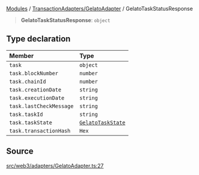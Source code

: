 [Modules](../../../README.md) / [TransactionAdapters/GelatoAdapter](../README.md) / GelatoTaskStatusResponse

> **GelatoTaskStatusResponse**: `object`

## Type declaration

| Member | Type |
| :------ | :------ |
| `task` | `object` |
| `task.blockNumber` | `number` |
| `task.chainId` | `number` |
| `task.creationDate` | `string` |
| `task.executionDate` | `string` |
| `task.lastCheckMessage` | `string` |
| `task.taskId` | `string` |
| `task.taskState` | [`GelatoTaskState`](../enumerations/GelatoTaskState.md) |
| `task.transactionHash` | `Hex` |

## Source

[src/web3/adapters/GelatoAdapter.ts:27](https://github.com/bgd-labs/fe-shared/blob/9fba57060d0d09d18d0564e6f8921c7206d93e88/src/web3/adapters/GelatoAdapter.ts#L27)
